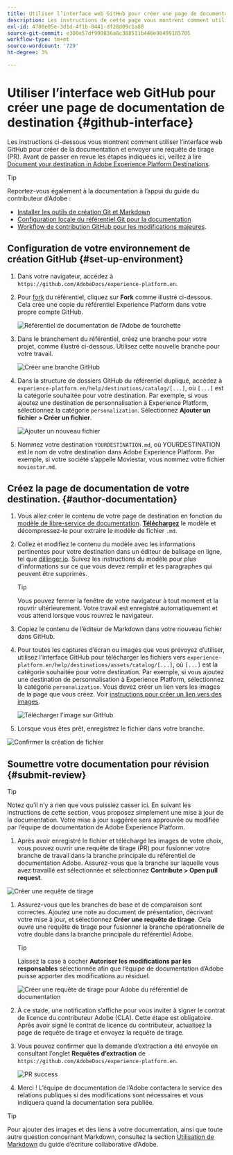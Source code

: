 ```yaml
---
title: Utiliser l’interface web GitHub pour créer une page de documentation de destination
description: Les instructions de cette page vous montrent comment utiliser l’interface web GitHub pour créer une page de documentation pour votre destination Experience Platform et l’envoyer pour révision.
exl-id: 4780e05e-3d1d-4f1b-8441-df28d09c1a88
source-git-commit: e300e57df998836a8c388511b446e90499185705
workflow-type: tm+mt
source-wordcount: '729'
ht-degree: 3%

---
```


# Utiliser l’interface web GitHub pour créer une page de documentation de destination {#github-interface}

Les instructions ci-dessous vous montrent comment utiliser l’interface web GitHub pour créer de la documentation et envoyer une requête de tirage (PR). Avant de passer en revue les étapes indiquées ici, veillez à lire [Document your destination in Adobe Experience Platform Destinations](./documentation-instructions.md).

>[!TIP]
>
>Reportez-vous également à la documentation à l’appui du guide du contributeur d’Adobe :
>* [Installer les outils de création Git et Markdown](https://experienceleague.adobe.com/docs/contributor/contributor-guide/setup/install-tools.html)
>* [Configuration locale du référentiel Git pour la documentation](https://experienceleague.adobe.com/docs/contributor/contributor-guide/setup/local-repo.html)
>* [Workflow de contribution GitHub pour les modifications majeures](https://experienceleague.adobe.com/docs/contributor/contributor-guide/setup/full-workflow.html).

## Configuration de votre environnement de création GitHub {#set-up-environment}

1. Dans votre navigateur, accédez à `https://github.com/AdobeDocs/experience-platform.en`.
2. Pour [fork](https://experienceleague.adobe.com/docs/contributor/contributor-guide/setup/local-repo.html#fork-the-repository) du référentiel, cliquez sur **Fork** comme illustré ci-dessous. Cela crée une copie du référentiel Experience Platform dans votre propre compte GitHub.

   ![Référentiel de documentation de l’Adobe de fourchette](../assets/docs-framework/ssd-fork-repository.gif)

3. Dans le branchement du référentiel, créez une branche pour votre projet, comme illustré ci-dessous. Utilisez cette nouvelle branche pour votre travail.

   ![Créer une branche GitHub](../assets/docs-framework/new-branch-github.gif)

4. Dans la structure de dossiers GitHub du référentiel dupliqué, accédez à `experience-platform.en/help/destinations/catalog/[...]`, où `[...]` est la catégorie souhaitée pour votre destination. Par exemple, si vous ajoutez une destination de personnalisation à Experience Platform, sélectionnez la catégorie `personalization`. Sélectionnez **Ajouter un fichier > Créer un fichier**.

   ![Ajouter un nouveau fichier](../assets/docs-framework/github-navigate-and-create-file.gif)

5. Nommez votre destination `YOURDESTINATION.md`, où YOURDESTINATION est le nom de votre destination dans Adobe Experience Platform. Par exemple, si votre société s’appelle Moviestar, vous nommez votre fichier `moviestar.md`.

## Créez la page de documentation de votre destination. {#author-documentation}

1. Vous allez créer le contenu de votre page de destination en fonction du [modèle de libre-service de documentation](./self-service-template.md). **[Téléchargez](../assets/docs-framework/yourdestination-template.zip)** le modèle et décompressez-le pour extraire le modèle de fichier `.md`.
2. Collez et modifiez le contenu du modèle avec les informations pertinentes pour votre destination dans un éditeur de balisage en ligne, tel que [dillinger.io](https://dillinger.io/). Suivez les instructions du modèle pour plus d’informations sur ce que vous devez remplir et les paragraphes qui peuvent être supprimés.

   >[!TIP]
   >
   >Vous pouvez fermer la fenêtre de votre navigateur à tout moment et la rouvrir ultérieurement. Votre travail est enregistré automatiquement et vous attend lorsque vous rouvrez le navigateur.
3. Copiez le contenu de l’éditeur de Markdown dans votre nouveau fichier dans GitHub.
4. Pour toutes les captures d’écran ou images que vous prévoyez d’utiliser, utilisez l’interface GitHub pour télécharger les fichiers vers `experience-platform.en/help/destinations/assets/catalog/[...]`, où `[...]` est la catégorie souhaitée pour votre destination. Par exemple, si vous ajoutez une destination de personnalisation à Experience Platform, sélectionnez la catégorie `personalization`. Vous devez créer un lien vers les images de la page que vous créez. Voir [instructions pour créer un lien vers des images](https://experienceleague.adobe.com/docs/contributor/contributor-guide/writing-essentials/linking.html#link-to-images).

   ![Télécharger l’image sur GitHub](../assets/docs-framework/upload-image.gif)

5. Lorsque vous êtes prêt, enregistrez le fichier dans votre branche.

![Confirmer la création de fichier](../assets/docs-framework/ssd-confirm-file-creation.png)

## Soumettre votre documentation pour révision {#submit-review}

>[!TIP]
>
>Notez qu’il n’y a rien que vous puissiez casser ici. En suivant les instructions de cette section, vous proposez simplement une mise à jour de la documentation. Votre mise à jour suggérée sera approuvée ou modifiée par l’équipe de documentation de Adobe Experience Platform.

1. Après avoir enregistré le fichier et téléchargé les images de votre choix, vous pouvez ouvrir une requête de tirage (PR) pour fusionner votre branche de travail dans la branche principale du référentiel de documentation Adobe. Assurez-vous que la branche sur laquelle vous avez travaillé est sélectionnée et sélectionnez **Contribute > Open pull request**.

![Créer une requête de tirage](../assets/docs-framework/ssd-create-pull-request-1.gif)

1. Assurez-vous que les branches de base et de comparaison sont correctes. Ajoutez une note au document de présentation, décrivant votre mise à jour, et sélectionnez **Créer une requête de tirage**. Cela ouvre une requête de tirage pour fusionner la branche opérationnelle de votre double dans la branche principale du référentiel Adobe.

   >[!TIP]
   >
   >Laissez la case à cocher **Autoriser les modifications par les responsables** sélectionnée afin que l’équipe de documentation d’Adobe puisse apporter des modifications au résiduel.

   ![Créer une requête de tirage pour Adobe du référentiel de documentation](../assets/docs-framework/ssd-create-pull-request-2.png)

1. À ce stade, une notification s’affiche pour vous inviter à signer le contrat de licence du contributeur Adobe (CLA). Cette étape est obligatoire. Après avoir signé le contrat de licence du contributeur, actualisez la page de requête de tirage et envoyez la requête de tirage.

1. Vous pouvez confirmer que la demande d’extraction a été envoyée en consultant l’onglet **Requêtes d’extraction** de `https://github.com/AdobeDocs/experience-platform.en`.

   ![PR success](../assets/docs-framework/ssd-pr-successful.png)

1. Merci ! L’équipe de documentation de l’Adobe contactera le service des relations publiques si des modifications sont nécessaires et vous indiquera quand la documentation sera publiée.

>[!TIP]
>
>Pour ajouter des images et des liens à votre documentation, ainsi que toute autre question concernant Markdown, consultez la section [Utilisation de Markdown](https://experienceleague.adobe.com/docs/contributor/contributor-guide/writing-essentials/markdown.html) du guide d’écriture collaborative d’Adobe.
